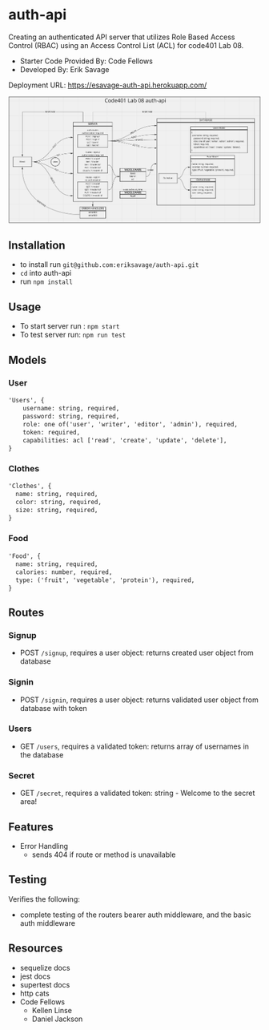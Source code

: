 # auth-api
Creating an authenticated API server that utilizes Role Based Access Control (RBAC) using an Access Control List (ACL) for code401 Lab 08.

- Starter Code Provided By: Code Fellows
- Developed By: Erik Savage

Deployment URL: https://esavage-auth-api.herokuapp.com/

![Data Flow](/UML.png)

## Installation
- to install run `git@github.com:eriksavage/auth-api.git`
- `cd` into auth-api
- run `npm install`

## Usage
- To start server run : `npm start`
- To test server run: `npm run test`

## Models

### User
```
'Users', {
    username: string, required,
    password: string, required,
    role: one of('user', 'writer', 'editor', 'admin'), required,
    token: required,
    capabilities: acl ['read', 'create', 'update', 'delete'],
}
```

### Clothes
```
'Clothes', {
  name: string, required,
  color: string, required,
  size: string, required,
}
```
### Food
```
'Food', {
  name: string, required,
  calories: number, required,
  type: ('fruit', 'vegetable', 'protein'), required,
}
```

## Routes

### Signup
-  POST `/signup`, requires a user object: returns created user object from database


### Signin
-  POST `/signin`, requires a user object: returns validated user object from database with token

### Users
-  GET `/users`, requires a validated token: returns array of usernames in the database

### Secret
-  GET `/secret`, requires a validated token: string - Welcome to the secret area!

## Features
- Error Handling
  - sends 404 if route or method is unavailable

## Testing
Verifies the following:
- complete testing of the routers bearer auth middleware, and the basic auth middleware

## Resources
- sequelize docs
- jest docs
- supertest docs
- http cats
- Code Fellows
  - Kellen Linse
  - Daniel Jackson
